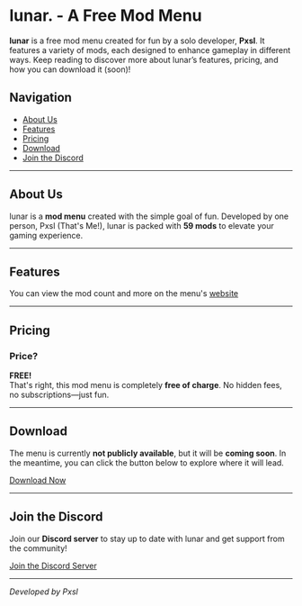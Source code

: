 # lunar. - A Free Mod Menu

**lunar** is a free mod menu created for fun by a solo developer, **Pxsl**. It features a variety of mods, each designed to enhance gameplay in different ways. Keep reading to discover more about lunar’s features, pricing, and how you can download it (soon)!

## Navigation

- [About Us](#about-us)
- [Features](#features)
- [Pricing](#pricing)
- [Download](#download)
- [Join the Discord](#discord)

---

## About Us

lunar is a **mod menu** created with the simple goal of fun. Developed by one person, Pxsl (That's Me!), lunar is packed with **59 mods** to elevate your gaming experience.

---

## Features

You can view the mod count and more on the menu's [website](https://pxslgames.github.io/lunarmenu)

---

## Pricing

### Price?

**FREE!**  
That's right, this mod menu is completely **free of charge**. No hidden fees, no subscriptions—just fun.

---

## Download

The menu is currently **not publicly available**, but it will be **coming soon**. In the meantime, you can click the button below to explore where it will lead.

[Download Now](https://www.youtube.com/watch?v=8A-up2tcJz4)

---

## Join the Discord

Join our **Discord server** to stay up to date with lunar and get support from the community!

[Join the Discord Server](https://discord.gg/49rV6sVa7Z)

---

_Developed by Pxsl_
